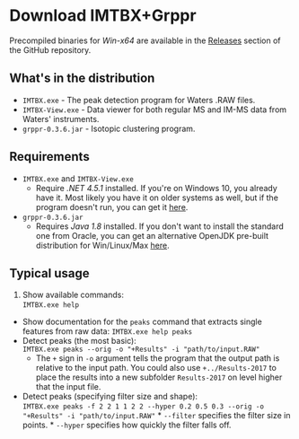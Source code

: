 # Download IMTBX+Grppr
Precompiled binaries for *Win-x64* are available in the
[Releases](https://github.com/chhh/IMTBX/releases/latest) section of the
GitHub repository.

## What's in the distribution

* `IMTBX.exe` - The peak detection program for Waters .RAW
files.
* `IMTBX-View.exe` - Data viewer for both regular MS and IM-MS data from
Waters' instruments.
* `grppr-0.3.6.jar` - Isotopic clustering program.


## Requirements

* `IMTBX.exe` and `IMTBX-View.exe`
  * Require *.NET 4.5.1* installed. If you're on Windows 10, you already have
  it. Most likely you have it on older systems as well, but if the program
  doesn't run, you can get it
  [here](https://www.microsoft.com/en-us/download/details.aspx?id=40773).
* `grppr-0.3.6.jar`
  * Requires *Java 1.8* installed. If you don't want to install the standard
  one from Oracle, you can get an alternative OpenJDK pre-built distribution
  for Win/Linux/Max [here](https://www.azul.com/downloads/zulu/).



## Typical usage

1. Show available commands:  
    `IMTBX.exe help`  
* Show documentation for the `peaks` command that extracts single features from
raw data:
    `IMTBX.exe help peaks`  
* Detect peaks (the most basic):  
    `IMTBX.exe peaks --orig -o "+Results" -i
    "path/to/input.RAW"`  
    * The `+` sign in `-o` argument tells the program that the output path is
      relative to the input path. You could also use `+../Results-2017` to place
      the results into a new subfolder `Results-2017` on level higher that the
      input file.
* Detect peaks (specifying filter size and shape):  
    `IMTBX.exe peaks -f 2 2 1 1 2 2 --hyper 0.2 0.5 0.3
    --orig -o "+Results" -i "path/to/input.RAW"`
        * `--filter` specifies the filter size in points.
        * `--hyper` specifies how quickly the filter falls off.
